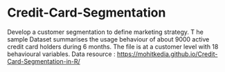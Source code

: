 # Credit-Card-Segmentation
Develop a customer segmentation to define marketing strategy. T
he sample Dataset summarises the usage behaviour of about 9000 active credit card holders during 6 months. 
The file is at a customer level with 18 behavioural variables.
Data resource : https://mohitkedia.github.io/Credit-Card-Segmentation-in-R/
